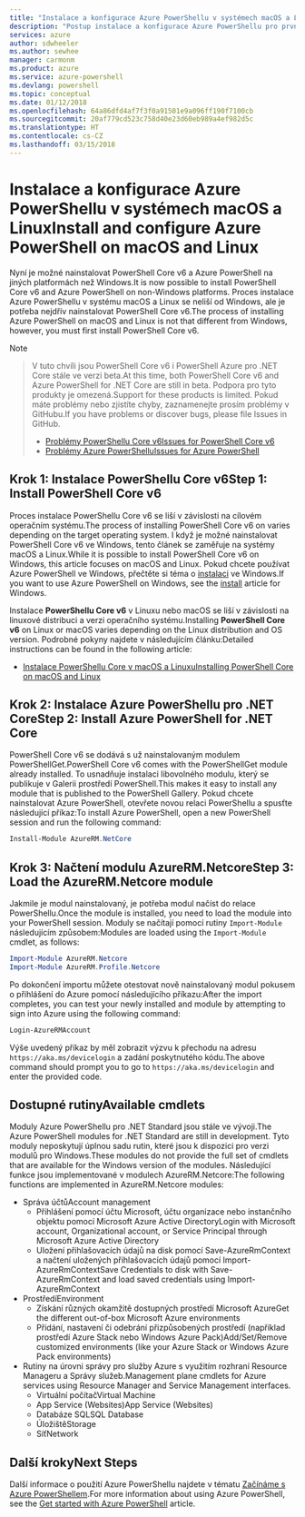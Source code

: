```yaml
---
title: "Instalace a konfigurace Azure PowerShellu v systémech macOS a Linux | Dokumentace Microsoftu"
description: "Postup instalace a konfigurace Azure PowerShellu pro první použití v systému macOS nebo Linux"
services: azure
author: sdwheeler
ms.author: sewhee
manager: carmonm
ms.product: azure
ms.service: azure-powershell
ms.devlang: powershell
ms.topic: conceptual
ms.date: 01/12/2018
ms.openlocfilehash: 64a86dfd4af7f3f0a91501e9a096ff190f7100cb
ms.sourcegitcommit: 20af779cd523c758d40e23d60eb989a4ef982d5c
ms.translationtype: HT
ms.contentlocale: cs-CZ
ms.lasthandoff: 03/15/2018
---
```

# <a name="install-and-configure-azure-powershell-on-macos-and-linux"></a><span data-ttu-id="0e12c-103">Instalace a konfigurace Azure PowerShellu v systémech macOS a Linux</span><span class="sxs-lookup"><span data-stu-id="0e12c-103">Install and configure Azure PowerShell on macOS and Linux</span></span>

<span data-ttu-id="0e12c-104">Nyní je možné nainstalovat PowerShell Core v6 a Azure PowerShell na jiných platformách než Windows.</span><span class="sxs-lookup"><span data-stu-id="0e12c-104">It is now possible to install PowerShell Core v6 and Azure PowerShell on non-Windows platforms.</span></span>
<span data-ttu-id="0e12c-105">Proces instalace Azure PowerShellu v systému macOS a Linux se neliší od Windows, ale je potřeba nejdřív nainstalovat PowerShell Core v6.</span><span class="sxs-lookup"><span data-stu-id="0e12c-105">The process of installing Azure PowerShell on macOS and Linux is not that different from Windows, however, you must first install PowerShell Core v6.</span></span>

> [!NOTE]

> <span data-ttu-id="0e12c-106">V tuto chvíli jsou PowerShell Core v6 i PowerShell Azure pro .NET Core stále ve verzi beta.</span><span class="sxs-lookup"><span data-stu-id="0e12c-106">At this time, both PowerShell Core v6 and Azure PowerShell for .NET Core are still in beta.</span></span>
> <span data-ttu-id="0e12c-107">Podpora pro tyto produkty je omezená.</span><span class="sxs-lookup"><span data-stu-id="0e12c-107">Support for these products is limited.</span></span> <span data-ttu-id="0e12c-108">Pokud máte problémy nebo zjistíte chyby, zaznamenejte prosím problémy v GitHubu.</span><span class="sxs-lookup"><span data-stu-id="0e12c-108">If you have problems or discover bugs, please file Issues in GitHub.</span></span>
>
> * [<span data-ttu-id="0e12c-109">Problémy PowerShellu Core v6</span><span class="sxs-lookup"><span data-stu-id="0e12c-109">Issues for PowerShell Core v6</span></span>](https://github.com/PowerShell/PowerShell/issues)
> * [<span data-ttu-id="0e12c-110">Problémy Azure PowerShellu</span><span class="sxs-lookup"><span data-stu-id="0e12c-110">Issues for Azure PowerShell</span></span>](https://github.com/azure/azure-docs-powershell/issues)

## <a name="step-1-install-powershell-core-v6"></a><span data-ttu-id="0e12c-111">Krok 1: Instalace PowerShellu Core v6</span><span class="sxs-lookup"><span data-stu-id="0e12c-111">Step 1: Install PowerShell Core v6</span></span>

<span data-ttu-id="0e12c-112">Proces instalace PowerShellu Core v6 se liší v závislosti na cílovém operačním systému.</span><span class="sxs-lookup"><span data-stu-id="0e12c-112">The process of installing PowerShell Core v6 on varies depending on the target operating system.</span></span>
<span data-ttu-id="0e12c-113">I když je možné nainstalovat PowerShell Core v6 ve Windows, tento článek se zaměřuje na systémy macOS a Linux.</span><span class="sxs-lookup"><span data-stu-id="0e12c-113">While it is possible to install PowerShell Core v6 on Windows, this article focuses on macOS and Linux.</span></span> <span data-ttu-id="0e12c-114">Pokud chcete používat Azure PowerShell ve Windows, přečtěte si téma o [instalaci](./install-azurerm-ps.md) ve Windows.</span><span class="sxs-lookup"><span data-stu-id="0e12c-114">If you want to use Azure PowerShell on Windows, see the [install](./install-azurerm-ps.md) article for Windows.</span></span>

<span data-ttu-id="0e12c-115">Instalace **PowerShellu Core v6** v Linuxu nebo macOS se liší v závislosti na linuxové distribuci a verzi operačního systému.</span><span class="sxs-lookup"><span data-stu-id="0e12c-115">Installing **PowerShell Core v6** on Linux or macOS varies depending on the Linux distribution and OS version.</span></span>
<span data-ttu-id="0e12c-116">Podrobné pokyny najdete v následujícím článku:</span><span class="sxs-lookup"><span data-stu-id="0e12c-116">Detailed instructions can be found in the following article:</span></span>

- [<span data-ttu-id="0e12c-117">Instalace PowerShellu Core v macOS a Linuxu</span><span class="sxs-lookup"><span data-stu-id="0e12c-117">Installing PowerShell Core on macOS and Linux</span></span>](/powershell/scripting/setup/installing-powershell-core-on-macos-and-linux)

## <a name="step-2-install-azure-powershell-for-net-core"></a><span data-ttu-id="0e12c-118">Krok 2: Instalace Azure PowerShellu pro .NET Core</span><span class="sxs-lookup"><span data-stu-id="0e12c-118">Step 2: Install Azure PowerShell for .NET Core</span></span>

<span data-ttu-id="0e12c-119">PowerShell Core v6 se dodává s už nainstalovaným modulem PowerShellGet.</span><span class="sxs-lookup"><span data-stu-id="0e12c-119">PowerShell Core v6 comes with the PowerShellGet module already installed.</span></span> <span data-ttu-id="0e12c-120">To usnadňuje instalaci libovolného modulu, který se publikuje v Galerii prostředí PowerShell.</span><span class="sxs-lookup"><span data-stu-id="0e12c-120">This makes it easy to install any module that is published to the PowerShell Gallery.</span></span> <span data-ttu-id="0e12c-121">Pokud chcete nainstalovat Azure PowerShell, otevřete novou relaci PowerShellu a spusťte následující příkaz:</span><span class="sxs-lookup"><span data-stu-id="0e12c-121">To install Azure PowerShell, open a new PowerShell session and run the following command:</span></span>

```powershell
Install-Module AzureRM.NetCore
```

## <a name="step-3-load-the-azurermnetcore-module"></a><span data-ttu-id="0e12c-122">Krok 3: Načtení modulu AzureRM.Netcore</span><span class="sxs-lookup"><span data-stu-id="0e12c-122">Step 3: Load the AzureRM.Netcore module</span></span>

<span data-ttu-id="0e12c-123">Jakmile je modul nainstalovaný, je potřeba modul načíst do relace PowerShellu.</span><span class="sxs-lookup"><span data-stu-id="0e12c-123">Once the module is installed, you need to load the module into your PowerShell session.</span></span> <span data-ttu-id="0e12c-124">Moduly se načítají pomocí rutiny `Import-Module` následujícím způsobem:</span><span class="sxs-lookup"><span data-stu-id="0e12c-124">Modules are loaded using the `Import-Module` cmdlet, as follows:</span></span>

```powershell
Import-Module AzureRM.Netcore
Import-Module AzureRM.Profile.Netcore
```

<span data-ttu-id="0e12c-125">Po dokončení importu můžete otestovat nově nainstalovaný modul pokusem o přihlášení do Azure pomocí následujícího příkazu:</span><span class="sxs-lookup"><span data-stu-id="0e12c-125">After the import completes, you can test your newly installed and module by attempting to sign into Azure using the following command:</span></span>

```powershell
Login-AzureRMAccount
```

<span data-ttu-id="0e12c-126">Výše uvedený příkaz by měl zobrazit výzvu k přechodu na adresu `https://aka.ms/devicelogin` a zadání poskytnutého kódu.</span><span class="sxs-lookup"><span data-stu-id="0e12c-126">The above command should prompt you to go to `https://aka.ms/devicelogin` and enter the provided code.</span></span>

## <a name="available-cmdlets"></a><span data-ttu-id="0e12c-127">Dostupné rutiny</span><span class="sxs-lookup"><span data-stu-id="0e12c-127">Available cmdlets</span></span>

<span data-ttu-id="0e12c-128">Moduly Azure PowerShellu pro .NET Standard jsou stále ve vývoji.</span><span class="sxs-lookup"><span data-stu-id="0e12c-128">The Azure PowerShell modules for .NET Standard are still in development.</span></span> <span data-ttu-id="0e12c-129">Tyto moduly neposkytují úplnou sadu rutin, které jsou k dispozici pro verzi modulů pro Windows.</span><span class="sxs-lookup"><span data-stu-id="0e12c-129">These modules do not provide the full set of cmdlets that are available for the Windows version of the modules.</span></span> <span data-ttu-id="0e12c-130">Následující funkce jsou implementované v modulech AzureRM.Netcore:</span><span class="sxs-lookup"><span data-stu-id="0e12c-130">The following functions are implemented in AzureRM.Netcore modules:</span></span>

* <span data-ttu-id="0e12c-131">Správa účtů</span><span class="sxs-lookup"><span data-stu-id="0e12c-131">Account management</span></span>
  - <span data-ttu-id="0e12c-132">Přihlášení pomocí účtu Microsoft, účtu organizace nebo instančního objektu pomocí Microsoft Azure Active Directory</span><span class="sxs-lookup"><span data-stu-id="0e12c-132">Login with Microsoft account, Organizational account, or Service Principal through Microsoft Azure Active Directory</span></span>
  - <span data-ttu-id="0e12c-133">Uložení přihlašovacích údajů na disk pomocí Save-AzureRmContext a načtení uložených přihlašovacích údajů pomocí Import-AzureRmContext</span><span class="sxs-lookup"><span data-stu-id="0e12c-133">Save Credentials to disk with Save-AzureRmContext and load saved credentials using Import-AzureRmContext</span></span>
* <span data-ttu-id="0e12c-134">Prostředí</span><span class="sxs-lookup"><span data-stu-id="0e12c-134">Environment</span></span>
  - <span data-ttu-id="0e12c-135">Získání různých okamžitě dostupných prostředí Microsoft Azure</span><span class="sxs-lookup"><span data-stu-id="0e12c-135">Get the different out-of-box Microsoft Azure environments</span></span>
  - <span data-ttu-id="0e12c-136">Přidání, nastavení či odebrání přizpůsobených prostředí (například prostředí Azure Stack nebo Windows Azure Pack)</span><span class="sxs-lookup"><span data-stu-id="0e12c-136">Add/Set/Remove customized environments (like your Azure Stack or Windows Azure Pack environments)</span></span>
* <span data-ttu-id="0e12c-137">Rutiny na úrovni správy pro služby Azure s využitím rozhraní Resource Manageru a Správy služeb.</span><span class="sxs-lookup"><span data-stu-id="0e12c-137">Management plane cmdlets for Azure services using Resource Manager and Service Management interfaces.</span></span>
  - <span data-ttu-id="0e12c-138">Virtuální počítač</span><span class="sxs-lookup"><span data-stu-id="0e12c-138">Virtual Machine</span></span>
  - <span data-ttu-id="0e12c-139">App Service (Websites)</span><span class="sxs-lookup"><span data-stu-id="0e12c-139">App Service (Websites)</span></span>
  - <span data-ttu-id="0e12c-140">Databáze SQL</span><span class="sxs-lookup"><span data-stu-id="0e12c-140">SQL Database</span></span>
  - <span data-ttu-id="0e12c-141">Úložiště</span><span class="sxs-lookup"><span data-stu-id="0e12c-141">Storage</span></span>
  - <span data-ttu-id="0e12c-142">Síť</span><span class="sxs-lookup"><span data-stu-id="0e12c-142">Network</span></span>

## <a name="next-steps"></a><span data-ttu-id="0e12c-143">Další kroky</span><span class="sxs-lookup"><span data-stu-id="0e12c-143">Next Steps</span></span>

<span data-ttu-id="0e12c-144">Další informace o použití Azure PowerShellu najdete v tématu [Začínáme s Azure PowerShellem](get-started-azureps.md).</span><span class="sxs-lookup"><span data-stu-id="0e12c-144">For more information about using Azure PowerShell, see the [Get started with Azure PowerShell](get-started-azureps.md) article.</span></span>
